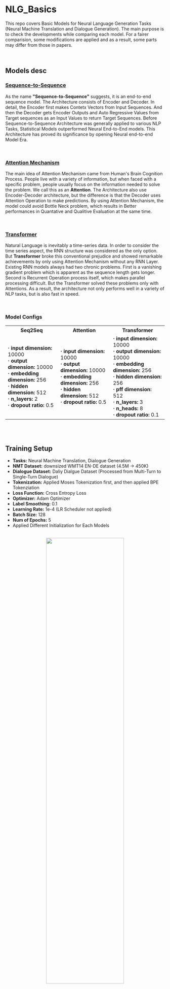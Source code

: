 # NLG_Basics
This repo covers Basic Models for Neural Language Generation Tasks (Neural Machine Translation and Dialogue Generation).
The main purpose is to check the developments while comparing each model.
For a fairer comparision, some modifications are applied and as a result, some parts may differ from those in papers.

<br>


## Models desc

### [Sequence-to-Sequence](https://arxiv.org/abs/1409.3215)
As the name **"Sequence-to-Sequence"** suggests, it is an end-to-end sequence model.
The Architecture consists of Encoder and Decoder. In detail, the Encoder first makes Contetx Vectors from Input Sequences. 
And then the Decoder gets Encoder Outputs and Auto Regressive Values from Target sequences as an Input Values to return Target Sequences.
Before Sequence-to-Sequence Architecture was generally applied to various NLP Tasks, Statistical Models outperformed Neural End-to-End models.
This Architecture has proved its significance by opening Neural end-to-end Model Era.

<br>

### [Attention Mechanism](https://arxiv.org/abs/1409.0473)
The main idea of Attention Mechanism came from Human's Brain Cognition Process.
People live with a variety of information, but when faced with a specific problem, people usually focus on the information needed to solve the problem. We call this as an **Attention**.
The Architecture also use Encoder-Decoder architecture, but the difference is that the Decoder uses Attention Operation to make predictions.
By using Attention Mechanism, the model could avoid Bottle Neck problem, which results in Better performances in Quantative and Qualitive Evaluation at the same time.

<br>


### [Transformer](https://arxiv.org/abs/1706.03762)
Natural Language is inevitably a time-series data. In order to consider the time series aspect, the RNN structure was considered as the only option.
But **Transformer** broke this conventional prejudice and showed remarkable achievements by only using Attention Mechanism without any RNN Layer.
Existing RNN models always had two chronic problems. First is a vanishing gradient problem which is apparent as the sequence length gets longer. Second is Recurrent Operation process itself, which makes parallel processing difficult.
But the Transformer solved these problems only with Attentions. As a result, the architecture not only performs well in a variety of NLP tasks, but is also fast in speed.

<br>

### Model Configs
<table>
  <tr>
    <th>Seq2Seq</th>
    <th>Attention</th>
    <th>Transformer</th>
  </tr>
  <tr>
    <td><strong> &centerdot; input dimension:</strong> 10000 <br> <strong> &centerdot; output dimension:</strong> 10000 <br> <strong> &centerdot; embedding dimension:</strong> 256 <br> <strong> &centerdot; hidden dimension:</strong> 512 <br> <strong> &centerdot; n_layers:</strong> 2 <br> <strong> &centerdot; dropout ratio:</strong> 0.5</td>
    <td><strong> &centerdot; input dimension:</strong> 10000 <br> <strong> &centerdot; output dimension:</strong> 10000 <br> <strong> &centerdot; embedding dimension:</strong> 256 <br> <strong> &centerdot; hidden dimension:</strong> 512 <br> <strong> &centerdot; dropout ratio:</strong> 0.5</td>
    <td><strong> &centerdot; input dimension:</strong> 10000 <br> <strong> &centerdot; output dimension:</strong> 10000 <br> <strong> &centerdot; embedding dimension:</strong> 256 <br> <strong> &centerdot; hidden dimension:</strong> 256 <br> <strong> &centerdot; pff dimension:</strong> 512 <br> <strong> &centerdot; n_layers:</strong> 3 <br> <strong> &centerdot; n_heads:</strong> 8 <br> <strong> &centerdot; dropout ratio:</strong> 0.1 </td>
  </tr>
</table>

<br>
<br>

## Training Setup

* **Tasks:** Neural Machine Translation, Dialogue Generation
* **NMT Dataset:** downsized WMT14 EN-DE dataset (4.5M -> 450K)
* **Dialogue Dataset:** Daliy Dialgue Dataset (Processed from Multi-Turn to Single-Turn Dialogue)
* **Tokenization:** Applied Moses Tokenization first, and then applied BPE Tokenziation
* **Loss Function:** Cross Entropy Loss
* **Optimizer:** Adam Optimizer
* **Label Smoothing:** 0.1
* **Learning Rate:** 1e-4 (LR Scheduler not applied)
* **Batch Size:** 128
* **Num of Epochs:** 5
* Applied Different Initialization for Each Models

<br>



<center>
  <img src="https://user-images.githubusercontent.com/71929682/168110116-374d3ac9-48d6-41e3-a2ce-d216f2e76422.png" width="70%" height="60%">
</center>


<br>
<br>

## How to Use
**First clone git repo in your env**
```
git clone https://github.com/moon23k/NMT_Basic
```

<br>

**Download and Process Dataset by the code below**
```
cd NMT_Basic
bash prepare_data.sh
```

<br>

**Train models with "train.py" file (scheduler is optional)**
```
python3 train.py -model ['seq2seq', 'attention', 'transformer'] -task ['translate', 'dialogue'] -scheduler ['constant', 'noam', 'cosine_annealing_warm', 'exponential', 'step']
```

<br>

**Test trained models with "test.py" file**
```
python3 test.py -model ['seq2seq', 'attention', 'transformer'] -task ['translate', 'dialogue']
```

<br>

**Test with user input sentence via trained models**
```
python3 inference.py -model ['seq2seq', 'attention', 'transformer'] -task ['translate', 'dialogue']
```


<br>
<br>


## Results

### NMT Task
**Expected BLEU Score** 
* Seq2Seq Model : About 10
* Seq2Seq with Attention Model : About 15
* Transformer Model : About 20

(The value based on the Best Performance posed on "paperswithcode" home page with wmt14 en-de dataset)

<br>

**Actual BLEU Score**
* Seq2Seq Model : 
* Seq2Seq with Attention Model : 
* Transformer Model : 

<br>

### Dialogue Generation Task

<br>
<br>

## Reference
* Sequence to Sequence Learning with Neural Networks
* Neural Machine Translation by Jointly Learning to Align and Translate
* Attention is all you need
